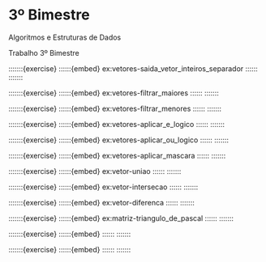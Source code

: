# 3º Bimestre

Algoritmos e Estruturas de Dados 

Trabalho 3º Bimestre

:::::::{exercise}
::::::{embed} ex:vetores-saida_vetor_inteiros_separador
::::::
:::::::

:::::::{exercise}
::::::{embed} ex:vetores-filtrar_maiores
::::::
:::::::

:::::::{exercise}
::::::{embed} ex:vetores-filtrar_menores
::::::
:::::::

:::::::{exercise}
::::::{embed} ex:vetores-aplicar_e_logico
::::::
:::::::

:::::::{exercise}
::::::{embed} ex:vetores-aplicar_ou_logico
::::::
:::::::

:::::::{exercise}
::::::{embed} ex:vetores-aplicar_mascara
::::::
:::::::

:::::::{exercise}
::::::{embed} ex:vetor-uniao
::::::
:::::::

:::::::{exercise}
::::::{embed} ex:vetor-intersecao
::::::
:::::::

:::::::{exercise}
::::::{embed} ex:vetor-diferenca
::::::
:::::::

:::::::{exercise}
::::::{embed} ex:matriz-triangulo_de_pascal
::::::
:::::::                                                                                                                            


:::::::{exercise}
::::::{embed} 
::::::
:::::::

:::::::{exercise}
::::::{embed} 
::::::
:::::::
